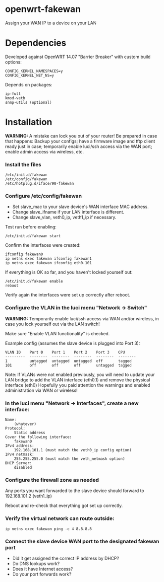 openwrt-fakewan
===============

Assign your WAN IP to a device on your LAN

# Dependencies

Developed against OpenWRT 14.07 "Barrier Breaker" with custom build options:

	CONFIG_KERNEL_NAMESPACES=y
	CONFIG_KERNEL_NET_NS=y

Depends on packages:

	ip-full
	kmod-veth
	snmp-utils (optional)

# Installation

**WARNING:** A mistake can lock you out of your router!  Be prepared in case
that happens: Backup your configs; have a firmware image and tftp client
ready just in case; temporarily enable luci/ssh access via the WAN port;
enable admin access via wireless, etc.

### Install the files

	/etc/init.d/fakewan
	/etc/config/fakewan
	/etc/hotplug.d/iface/90-fakewan

### Configure /etc/config/fakewan

* Set slave_mac to your slave device's WAN interface MAC address.
* Change slave_ifname if your LAN interface is different.
* Change slave_vlan, veth0_ip, veth1_ip if necessary.

Test run before enabling:

	/etc/init.d/fakewan start

Confirm the interfaces were created:

	ifconfig fakewan0
	ip netns exec fakewan ifconfig fakewan1
	ip netns exec fakewan ifconfig eth0.101

If everything is OK so far, and you haven't locked yourself out:

	/etc/init.d/fakewan enable
	reboot

Verify again the interfaces were set up correctly after reboot.

### Configure the VLAN in the luci menu "Network -> Switch"

**WARNING:** Temporarily enable luci/ssh access via WAN and/or
wireless, in case you lock yourself out via the LAN switch!

Make sure "Enable VLAN functionality" is checked.

Example config (assumes the slave device is plugged into Port 3):

	VLAN ID    Port 0    Port 1    Port 2    Port 3    CPU
	---------  --------  --------  --------  --------  --------
	1          untagged  untagged  untagged  off       tagged
	101        off       off       off       untagged  tagged

Note: If VLANs were not enabled previously, you will need to update
your LAN bridge to add the VLAN interface (eth0.1) and remove the
physical interface (eth0)  Hopefully you paid attention the warnings
and enabled administration via WAN or wireless!

### In the luci menu "Network -> Interfaces", create a new interface:

	Name:
		(whatever)
	Protocol:
		Static address
	Cover the following interface:
		fakewan0
	IPv4 address:
		192.168.101.1 (must match the veth0_ip config option)
	IPv4 netmask:
		255.255.255.0 (must match the veth_netmask option)
	DHCP Server:
		disabled

### Configure the firewall zone as needed

Any ports you want forwarded to the slave device should forward to 192.168.101.2 (veth1_ip)

Reboot and re-check that everything got set up correctly.

### Verify the virtual network can route outside:

	ip netns exec fakewan ping -c 4 8.8.8.8

### Connect the slave device WAN port to the designated fakewan port

* Did it get assigned the correct IP address by DHCP?
* Do DNS lookups work?
* Does it have Internet access?
* Do your port forwards work?
